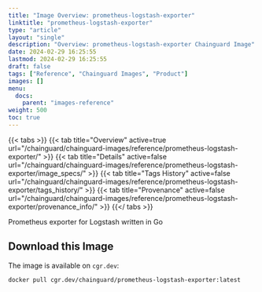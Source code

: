 ```yaml
---
title: "Image Overview: prometheus-logstash-exporter"
linktitle: "prometheus-logstash-exporter"
type: "article"
layout: "single"
description: "Overview: prometheus-logstash-exporter Chainguard Image"
date: 2024-02-29 16:25:55
lastmod: 2024-02-29 16:25:55
draft: false
tags: ["Reference", "Chainguard Images", "Product"]
images: []
menu: 
  docs: 
    parent: "images-reference"
weight: 500
toc: true
---
```


{{< tabs >}}
{{< tab title="Overview" active=true url="/chainguard/chainguard-images/reference/prometheus-logstash-exporter/" >}}
{{< tab title="Details" active=false url="/chainguard/chainguard-images/reference/prometheus-logstash-exporter/image_specs/" >}}
{{< tab title="Tags History" active=false url="/chainguard/chainguard-images/reference/prometheus-logstash-exporter/tags_history/" >}}
{{< tab title="Provenance" active=false url="/chainguard/chainguard-images/reference/prometheus-logstash-exporter/provenance_info/" >}}
{{</ tabs >}}



<!--overview:start-->
Prometheus exporter for Logstash written in Go
<!--overview:end-->

<!--getting:start-->
## Download this Image
The image is available on `cgr.dev`:

```
docker pull cgr.dev/chainguard/prometheus-logstash-exporter:latest
```
<!--getting:end-->

<!--body:start--><!--body:end-->

